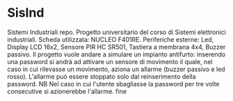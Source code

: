 # SisInd
Sistemi Industriali repo.
Progetto universitario del corso di Sistemi elettronici industriali.
Scheda utilizzata: NUCLEO F401RE.
Periferiche esterne: Led, Display LCD 16x2, Sensore PIR HC SR501, Tastiera a membrana 4x4, Buzzer passivo.
Il progetto vuole andare a simulare un impianto antifurto: inserendo una password si andrà ad attivare un sensore di movimento il quale, 
nel caso in cui rilevasse un movimento, aziona un allarme (buzzer passivo e led rosso). L'allarme può essere stoppato
solo dal reinserimento della password. NB Nel caso in cui l'utente sbagliasse la password per tre volte consecutive si azionerebbe 
l'allarme.
fine       
